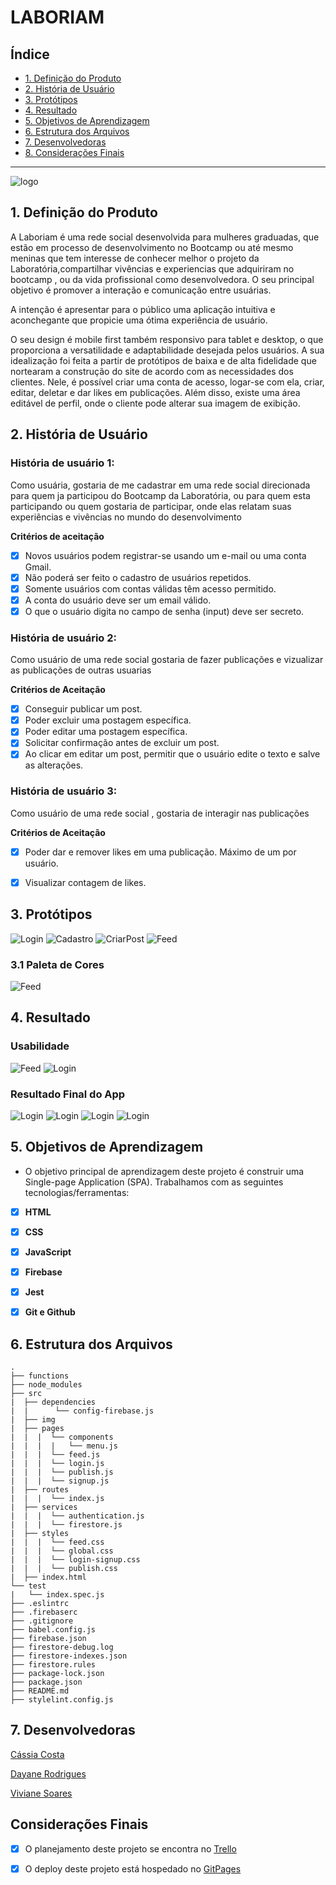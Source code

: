 # LABORIAM


## Índice

* [1. Definição do Produto](#1-definição-do-produto)
* [2. História de Usuário](#2-historia-de-usuario)
* [3. Protótipos](#3-prototipos)
* [4. Resultado](#4-resultado)
* [5. Objetivos de Aprendizagem](#5-objetivos-de-aprendizagem)
* [6. Estrutura dos Arquivos](#6-estrutura-dados)
* [7. Desenvolvedoras](#7-desenvolvedoras)
* [8. Considerações Finais](#8-configurações-finais)

***


![logo](src/img/logoLaboriam.png)


## 1. Definição do Produto

A Laboriam é uma rede social desenvolvida para mulheres graduadas, que estão em processo de desenvolvimento no Bootcamp ou até mesmo meninas que tem interesse de conhecer melhor o projeto da Laboratória,compartilhar vivências e experiencias que adquiriram no bootcamp , ou da vida profissional como desenvolvedora. O seu principal objetivo é promover a interação e comunicação entre usuárias. 

A intenção é apresentar para o público uma aplicação intuitiva e aconchegante que propicie uma ótima experiência de usuário.

O seu design é mobile first também responsivo para tablet e desktop, o que proporciona a versatilidade e adaptabilidade desejada pelos usuários. A sua idealização foi feita a partir de protótipos de baixa e de alta fidelidade que nortearam a construção do site de acordo com as necessidades dos clientes. Nele, é possível criar uma conta de acesso, logar-se com ela, criar, editar, deletar e dar likes em publicações. Além disso, existe uma área editável de perfil, onde o cliente pode alterar sua imagem de exibição.


## 2. História de Usuário

### História de usuário 1: 
 Como usuária, gostaria de me cadastrar em uma rede social direcionada para quem ja participou do Bootcamp da Laboratória, ou para quem esta participando ou quem gostaria de participar, onde elas relatam suas experiências e vivências no mundo do desenvolvimento

<b> Critérios de aceitação</b>

- [x] Novos usuários podem registrar-se usando um e-mail ou uma conta Gmail.
- [x] Não poderá ser feito o cadastro de usuários repetidos.
- [x] Somente usuários com contas válidas têm acesso permitido.
- [x] A conta do usuário deve ser um email válido.
- [x] O que o usuário digita no campo de senha (input) deve ser secreto.

### História de usuário 2: 
Como usuário de uma rede social gostaria de fazer publicações e vizualizar as publicações de outras usuarias 

<b>Critérios de Aceitação</b>

- [x] Conseguir publicar um post.
- [x] Poder excluir uma postagem específica.
- [x] Poder editar uma postagem específica.
- [x] Solicitar confirmação antes de excluir um post.
- [x] Ao clicar em editar um post, permitir que o usuário edite o texto e salve as alterações.
 
### História de usuário 3: 
Como usuário de uma rede social , gostaria de interagir nas publicações 

<b>Critérios de Aceitação</b>

 - [x] Poder dar e remover likes em uma publicação. Máximo de um por usuário.
 - [x] Visualizar contagem de likes.


## 3. Protótipos

![Login](src/img/prototipoLogin.png)
![Cadastro](src/img/prototipoCadastro.png)
![CriarPost](src/img/prototipoCriarPost.png)
![Feed](src/img/prototipoFeed.png)

### 3.1 Paleta de Cores

![Feed](src/img/paletaCores.png)




## 4. Resultado

### Usabilidade 

![Feed](src/img/Feed.gif)
![Login](src/img/login.gif)

### Resultado Final do App
![Login](src/img/loginAlta.jpeg)
![Login](src/img/cadastroAlta.jpeg)
![Login](src/img/feedAlta.jpeg)
![Login](src/img/publishAlta.jpeg)


## 5. Objetivos de Aprendizagem

* O objetivo principal de aprendizagem deste projeto é construir uma Single-page Application (SPA). Trabalhamos com as seguintes tecnologias/ferramentas:

- [x] **HTML**

- [x] **CSS**

- [x] **JavaScript**

- [x] **Firebase**

- [x] **Jest**

- [x] **Git e Github**



## 6. Estrutura dos Arquivos

```text
.
├── functions
├── node_modules
├── src
|  ├── dependencies 
|  |      └── config-firebase.js
|  ├── img
|  ├── pages 
|  |  |  └── components
|  |  |  |   └── menu.js
|  |  |  └── feed.js
|  |  |  └── login.js
|  |  |  └── publish.js
|  |  |  └── signup.js
|  ├── routes
|  |  |  └── index.js
|  ├── services
|  |  |  └── authentication.js
|  |  |  └── firestore.js
|  ├── styles
|  |  |  └── feed.css
|  |  |  └── global.css
|  |  |  └── login-signup.css
|  |  |  └── publish.css
|  ├── index.html
└── test
|   └── index.spec.js
├── .eslintrc
├── .firebaserc
├── .gitignore
├── babel.config.js
├── firebase.json
├── firestore-debug.log
├── firestore-indexes.json
├── firestore.rules
├── package-lock.json
├── package.json
├── README.md
├── stylelint.config.js

```

## 7. Desenvolvedoras

 [Cássia Costa](https://github.com/CassiaCosta)

 [Dayane Rodrigues](https://github.com/dayanersilva)

 [Viviane Soares](https://github.com/vivisoares)

 ## Considerações Finais

- [x] O planejamento deste projeto se encontra no [Trello](https://trello.com/b/eULNHORK/social-network)
- [x] O deploy deste projeto está hospedado no [GitPages]()


